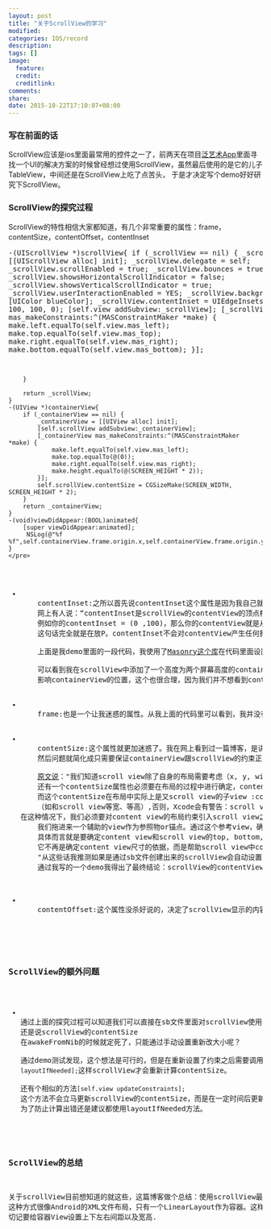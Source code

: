 ```yaml
---
layout: post
title: "关于ScrollView的学习"
modified:
categories: IOS/record
description:
tags: []
image:
  feature:
  credit:
  creditlink:
comments:
share:
date: 2015-10-22T17:10:07+08:00
---
```

### 写在前面的话
ScrollView应该是ios里面最常用的控件之一了，前两天在项目<a href="https://www.9panart.com/html/passport/passport_login.html?ran=19406317709945142">泛艺术App</a>里面寻找一个UI的解决方案的时候曾经想过使用ScrollView，虽然最后使用的是它的儿子TableView，中间还是在ScrollView上吃了点苦头，
于是才决定写个demo好好研究下ScrollView。

### ScrollView的探究过程
ScrollView的特性相信大家都知道，有几个非常重要的属性：frame，contentSize，contentOffset，contentInset
    <pre class="brush: cpp;auto-links: true;collapse: true;first-line: 1;gutter: true;html-script: true;light: true;ruler: false;smart-tabs: true;tab-size: 4;toolbar: true;">
    -(UIScrollView *)scrollView{
        if (_scrollView == nil) {
            _scrollView                 = [[UIScrollView alloc] init];
            _scrollView.delegate        = self;
            _scrollView.scrollEnabled   = true;
            _scrollView.bounces         = true;
            _scrollView.showsHorizontalScrollIndicator  = false;
            _scrollView.showsVerticalScrollIndicator    = true;
            _scrollView.userInteractionEnabled          = YES;
            _scrollView.backgroundColor                 = [UIColor blueColor];
            _scrollView.contentInset                    = UIEdgeInsetsMake(100, 100, 100, 0);
            [self.view addSubview:_scrollView];
            [_scrollView mas_makeConstraints:^(MASConstraintMaker *make) {
                make.left.equalTo(self.view.mas_left);
                make.top.equalTo(self.view.mas_top);
                make.right.equalTo(self.view.mas_right);
                make.bottom.equalTo(self.view.mas_bottom);
            }];

        }

        return _scrollView;
    }
    -(UIView *)containerView{
        if (_containerView == nil) {
            _containerView = [[UIView alloc] init];
            [self.scrollView addSubview:_containerView];
            [_containerView mas_makeConstraints:^(MASConstraintMaker *make) {
                make.left.equalTo(self.view.mas_left);
                make.top.equalTo(@(0));
                make.right.equalTo(self.view.mas_right);
                make.height.equalTo(@(SCREEN_HEIGHT * 2));
            }];
            self.scrollView.contentSize = CGSizeMake(SCREEN_WIDTH, SCREEN_HEIGHT * 2);
        }
        return _containerView;
    }
    -(void)viewDidAppear:(BOOL)animated{
        [super viewDidAppear:animated];
         NSLog(@"%f %f",self.containerView.frame.origin.x,self.containerView.frame.origin.y);
    }
    </pre>
<ul>
<li>
    contentInset:之所以首先说contentInset这个属性是因为我自己就被网上很多不负责任的言论坑过。contentInset只是contentSize的四个边增加了一块区域，仅此而已。
    网上有人说：“contentInset是scrollView的contentView的顶点相对于scrollView的位置，
    例如你的contentInset = (0 ,100)，那么你的contentView就是从scrollView的(0 ,100)开始显示”
    这句话完全就是在放P。contentInset不会对contentView产生任何影响.</br>
    上面是我demo里面的一段代码，我使用了<a href="https://github.com/SnapKit/Masonry">Masonry这个库</a>在代码里面设置约束，比IOS自带的接口方便好用几百倍。</br>
    可以看到我在scrollView中添加了一个高度为两个屏幕高度的containerView，并且设置了contentSize和contentInset。结果打印出来的containerView的坐标是(0,0)。也就是说contentInset并不会
    影响containerView的位置，这个也很合理，因为我们并不想看到contentInset，必然不能把containerView的坐标给改了，否则程序一开始显示的就会是contentInset的内容了。
</li>

<li>
    frame:也是一个让我迷惑的属性。从我上面的代码里可以看到，我并没有明确的设置frame，由此可以得出结论：frame可以通过scrollView的约束条件来设置，这无疑是一个好消息。
</li>

<li>
    contentSize:这个属性就更加迷惑了。我在网上看到过一篇博客，是讲如何对scrollView使用autoLayout。博客里面的代码很简单，一个scrollView包含一个containerView，然后在containerView里面添加子View。
    然后问题就简化成只需要保证containerView跟scrollView的约束正确，containerView里面的内容布局跟普通的布局一样。</br>
    <a href="http://www.cocoachina.com/ios/20141011/9871.html">原文说</a>："我们知道scroll view除了自身的布局需要考虑（x, y, width, height）外，
    还有一个contentSize属性也必须要在布局的过程中进行确定，contentSize是UIScrollView用于确定它所 要展示的内容尺寸的大小，
    而这个contentSize在布局中实际上是又scroll view的子view :content view的宽和高实现的，注意：我们不能将content view的宽和高的约束设定为由scroll view决定
    （如和scroll view等宽、等高）,否则，Xcode会有警告：scroll view的content size不确定！</br>在这种情况下，我们必须要对content view的布局约束引入scroll view之外其他参照物，
    我们拖进来一个辅助的view作为参照物or锚点。通过这个参考view，确定content view的宽度和高度，尽管content view的尺寸可以不依赖于scroll view，但我们还不得不设定content view 和其父view的关系：
    具体而言就是要确定content view和scroll view的top, bottom, leading和trailing contstraints，这个地方可能比较具有迷惑性，原因是苹果对于这四个约束的使用在scroll view中做了变化：
    它不再是确定content view尺寸的依据，而是帮助scroll view中content view四周的边界（or你可以理解为留白），进而确定scroll view的contentSize属性
    "从这些话我推测如果是通过sb文件创建出来的scrollView会自动设置contentSize大小，问题是这个大小是怎么确定的，是不是就真的是scrollView里面所有内容的大小，还是scrollView的frame大小。
    通过我写的一个demo我得出了最终结论：scrollView的contentView是根据里面所有内容的大小设定的。

</li>

<li>
    contentOffset:这个属性没杀好说的，决定了scrollView显示的内容的起始点。
</li>

</ul>

### ScrollView的额外问题
<ul>
<li>
通过上面的探究过程可以知道我们可以直接在sb文件里面对scrollView使用autoLayout。由此引发了我一个疑问，能够通过修改containerView的高度约束来修改scrollView的contentSize么？
还是说scrollView的contentSize
在awakeFromNib的时候就定死了，只能通过手动设置重新改大小呢？</br>
通过demo测试发现，这个想法是可行的，但是在重新设置了约束之后需要调用<code>[self.view layoutIfNeeded];</code>这样scrollView才会重新计算contentSize。</br>
还有个相似的方法<code>[self.view updateConstraints];</code>这个方法不会立马更新scrollView的contentSize，而是在一定时间后更新，我猜测这个时间应该就是更新UI的动画时间。
为了防止计算出错还是建议都使用layoutIfNeeded方法。
</li>
</ul>

### ScrollView的总结
关于scrollView目前想知道的就这些，这篇博客做个总结：使用scrollView最好是只添加一个UIView作为容器View，然后再在这个容器View里面设置你的布局。
这种方式很像Android的XML文件布局，只有一个LinearLayout作为容器。这样做的好处就是更改contentSize非常方便，直接修改容器View的高度约束，然后调用layoutIfNeeded方法就可。
切记要给容器View设置上下左右间距以及宽高.


